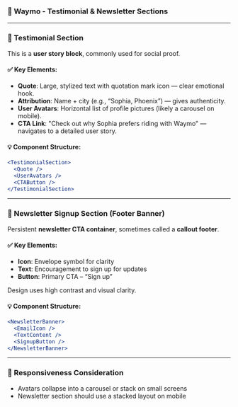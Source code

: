 
### 💬 Waymo - Testimonial & Newsletter Sections

---

### 🧾 Testimonial Section

This is a **user story block**, commonly used for social proof.

#### ✅ Key Elements:
- **Quote**: Large, stylized text with quotation mark icon — clear emotional hook.
- **Attribution**: Name + city (e.g., “Sophia, Phoenix”) — gives authenticity.
- **User Avatars**: Horizontal list of profile pictures (likely a carousel on mobile).
- **CTA Link**: "Check out why Sophia prefers riding with Waymo" — navigates to a detailed user story.

#### 💡 Component Structure:
```jsx
<TestimonialSection>
  <Quote />
  <UserAvatars />
  <CTAButton />
</TestimonialSection>
```

---

### 📨 Newsletter Signup Section (Footer Banner)

Persistent **newsletter CTA container**, sometimes called a **callout footer**.

#### ✅ Key Elements:
- **Icon**: Envelope symbol for clarity
- **Text**: Encouragement to sign up for updates
- **Button**: Primary CTA – “Sign up”

Design uses high contrast and visual clarity.

#### 💡 Component Structure:
```jsx
<NewsletterBanner>
  <EmailIcon />
  <TextContent />
  <SignupButton />
</NewsletterBanner>
```

---

### 📱 Responsiveness Consideration
- Avatars collapse into a carousel or stack on small screens
- Newsletter section should use a stacked layout on mobile

